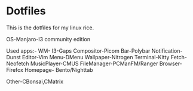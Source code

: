 # Dotfiles
This is the dotfiles for my linux rice.

OS-Manjaro-I3 community edition

Used apps:-
WM- I3-Gaps
Compositor-Picom
Bar-Polybar
Notification-Dunst
Editor-Vim
Menu-DMenu
Wallpaper-Nitrogen
Terminal-Kitty
Fetch-Neofetch
MusicPlayer-CMUS
FileManager-PCManFM/Ranger
Browser-Firefox
Homepage- Bento/Nighttab

Other-CBonsai,CMatrix

